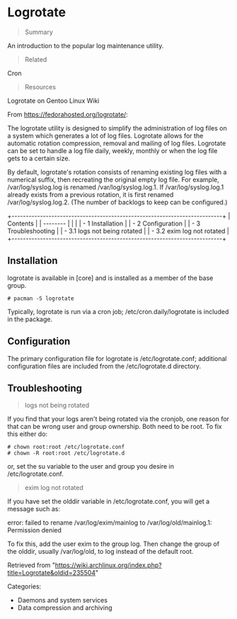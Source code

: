 Logrotate
=========

> Summary

An introduction to the popular log maintenance utility.

> Related

Cron

> Resources

Logrotate on Gentoo Linux Wiki

From https://fedorahosted.org/logrotate/:

The logrotate utility is designed to simplify the administration of log
files on a system which generates a lot of log files. Logrotate allows
for the automatic rotation compression, removal and mailing of log
files. Logrotate can be set to handle a log file daily, weekly, monthly
or when the log file gets to a certain size.

By default, logrotate's rotation consists of renaming existing log files
with a numerical suffix, then recreating the original empty log file.
For example, /var/log/syslog.log is renamed /var/log/syslog.log.1. If
/var/log/syslog.log.1 already exists from a previous rotation, it is
first renamed /var/log/syslog.log.2. (The number of backlogs to keep can
be configured.)

+--------------------------------------------------------------------------+
| Contents                                                                 |
| --------                                                                 |
|                                                                          |
| -   1 Installation                                                       |
| -   2 Configuration                                                      |
| -   3 Troubleshooting                                                    |
|     -   3.1 logs not being rotated                                       |
|     -   3.2 exim log not rotated                                         |
+--------------------------------------------------------------------------+

Installation
------------

logrotate is available in [core] and is installed as a member of the
base group.

    # pacman -S logrotate

Typically, logrotate is run via a cron job; /etc/cron.daily/logrotate is
included in the package.

Configuration
-------------

The primary configuration file for logrotate is /etc/logrotate.conf;
additional configuration files are included from the /etc/logrotate.d
directory.

Troubleshooting
---------------

> logs not being rotated

If you find that your logs aren't being rotated via the cronjob, one
reason for that can be wrong user and group ownership. Both need to be
root. To fix this either do:

    # chown root:root /etc/logrotate.conf
    # chown -R root:root /etc/logrotate.d

or, set the su variable to the user and group you desire in
/etc/logrotate.conf.

> exim log not rotated

If you have set the olddir variable in /etc/logrotate.conf, you will get
a message such as:

error: failed to rename /var/log/exim/mainlog to /var/log/old/mainlog.1: Permission denied

To fix this, add the user exim to the group log. Then change the group
of the olddir, usually /var/log/old, to log instead of the default root.

Retrieved from
"https://wiki.archlinux.org/index.php?title=Logrotate&oldid=235504"

Categories:

-   Daemons and system services
-   Data compression and archiving
